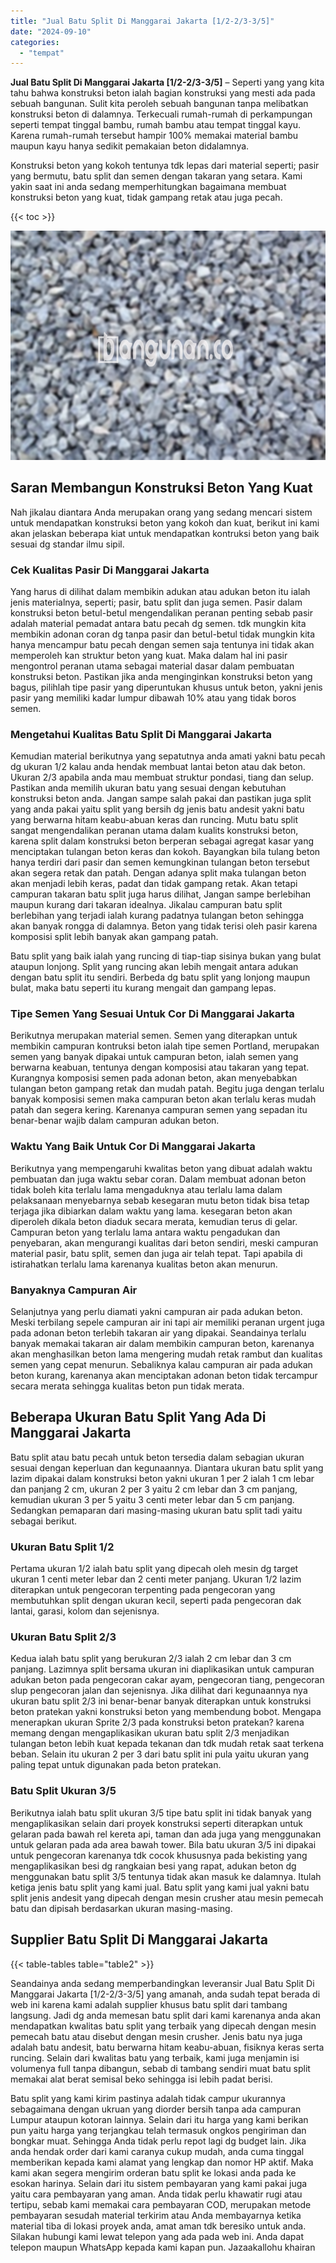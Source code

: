```yaml
---
title: "Jual Batu Split Di Manggarai Jakarta [1/2-2/3-3/5]"
date: "2024-09-10"
categories: 
  - "tempat"
---
```


**Jual Batu Split Di Manggarai Jakarta \[1/2-2/3-3/5\]** – Seperti yang yang kita tahu bahwa konstruksi beton ialah bagian konstruksi yang mesti ada pada sebuah bangunan. Sulit kita peroleh sebuah bangunan tanpa melibatkan konstruksi beton di dalamnya. Terkecuali rumah-rumah di perkampungan seperti tempat tinggal bambu, rumah bambu atau tempat tinggal kayu. Karena rumah-rumah tersebut hampir 100% memakai material bambu maupun kayu hanya sedikit pemakaian beton didalamnya.

Konstruksi beton yang kokoh tentunya tdk lepas dari material seperti; pasir yang bermutu, batu split dan semen dengan takaran yang setara. Kami yakin saat ini anda sedang memperhitungkan bagaimana membuat konstruksi beton yang kuat, tidak gampang retak atau juga pecah.

{{< toc >}}

![Jual Batu Split Di Manggarai Jakarta [1/2-2/3-3/5]](/images/jual-batu-split-06.png)

## Saran Membangun Konstruksi Beton Yang Kuat

Nah jikalau diantara Anda merupakan orang yang sedang mencari sistem untuk mendapatkan konstruksi beton yang kokoh dan kuat, berikut ini kami akan jelaskan beberapa kiat untuk mendapatkan kontruksi beton yang baik sesuai dg standar ilmu sipil.

### Cek Kualitas Pasir Di Manggarai Jakarta

Yang harus di dilihat dalam membikin adukan atau adukan beton itu ialah jenis materialnya, seperti; pasir, batu split dan juga semen. Pasir dalam konstruksi beton betul-betul mengendalikan peranan penting sebab pasir adalah material pemadat antara batu pecah dg semen. tdk mungkin kita membikin adonan coran dg tanpa pasir dan betul-betul tidak mungkin kita hanya mencampur batu pecah dengan semen saja tentunya ini tidak akan memperoleh kan struktur beton yang kuat. Maka dalam hal ini pasir mengontrol peranan utama sebagai material dasar dalam pembuatan konstruksi beton. Pastikan jika anda menginginkan konstruksi beton yang bagus, pilihlah tipe pasir yang diperuntukan khusus untuk beton, yakni jenis pasir yang memiliki kadar lumpur dibawah 10% atau yang tidak boros semen.

### Mengetahui Kualitas Batu Split Di Manggarai Jakarta

Kemudian material berikutnya yang sepatutnya anda amati yakni batu pecah dg ukuran 1/2 kalau anda hendak membuat lantai beton atau dak beton. Ukuran 2/3 apabila anda mau membuat struktur pondasi, tiang dan selup. Pastikan anda memilih ukuran batu yang sesuai dengan kebutuhan konstruksi beton anda. Jangan sampe salah pakai dan pastikan juga split yang anda pakai yaitu split yang bersih dg jenis batu andesit yakni batu yang berwarna hitam keabu-abuan keras dan runcing. Mutu batu split sangat mengendalikan peranan utama dalam kualits konstruksi beton, karena split dalam konstruksi beton berperan sebagai agregat kasar yang menciptakan tulangan beton keras dan kokoh. Bayangkan bila tulang beton hanya terdiri dari pasir dan semen kemungkinan tulangan beton tersebut akan segera retak dan patah. Dengan adanya split maka tulangan beton akan menjadi lebih keras, padat dan tidak gampang retak. Akan tetapi campuran takaran batu split juga harus dilihat, Jangan sampe berlebihan maupun kurang dari takaran idealnya. Jikalau campuran batu split berlebihan yang terjadi ialah kurang padatnya tulangan beton sehingga akan banyak rongga di dalamnya. Beton yang tidak terisi oleh pasir karena komposisi split lebih banyak akan gampang patah.

Batu split yang baik ialah yang runcing di tiap-tiap sisinya bukan yang bulat ataupun lonjong. Split yang runcing akan lebih mengait antara adukan dengan batu split itu sendiri. Berbeda dg batu split yang lonjong maupun bulat, maka batu seperti itu kurang mengait dan gampang lepas.

### Tipe Semen Yang Sesuai Untuk Cor Di Manggarai Jakarta

Berikutnya merupakan material semen. Semen yang diterapkan untuk membikin campuran kontruksi beton ialah tipe semen Portland, merupakan semen yang banyak dipakai untuk campuran beton, ialah semen yang berwarna keabuan, tentunya dengan komposisi atau takaran yang tepat. Kurangnya komposisi semen pada adonan beton, akan menyebabkan tulangan beton gampang retak dan mudah patah. Begitu juga dengan terlalu banyak komposisi semen maka campuran beton akan terlalu keras mudah patah dan segera kering. Karenanya campuran semen yang sepadan itu benar-benar wajib dalam campuran adukan beton.

### Waktu Yang Baik Untuk Cor Di Manggarai Jakarta

Berikutnya yang mempengaruhi kwalitas beton yang dibuat adalah waktu pembuatan dan juga waktu sebar coran. Dalam membuat adonan beton tidak boleh kita terlalu lama mengaduknya atau terlalu lama dalam pelaksanaan menyebarnya sebab kesegaran mutu beton tidak bisa tetap terjaga jika dibiarkan dalam waktu yang lama. kesegaran beton akan diperoleh dikala beton diaduk secara merata, kemudian terus di gelar. Campuran beton yang terlalu lama antara waktu pengadukan dan penyebaran, akan mengurangi kualitas dari beton sendiri, meski campuran material pasir, batu split, semen dan juga air telah tepat. Tapi apabila di istirahatkan terlalu lama karenanya kualitas beton akan menurun.

### Banyaknya Campuran Air

Selanjutnya yang perlu diamati yakni campuran air pada adukan beton. Meski terbilang sepele campuran air ini tapi air memiliki peranan urgent juga pada adonan beton terlebih takaran air yang dipakai. Seandainya terlalu banyak memakai takaran air dalam membikin campuran beton, karenanya akan menghasilkan beton lama mengering mudah retak rambut dan kualitas semen yang cepat menurun. Sebaliknya kalau campuran air pada adukan beton kurang, karenanya akan menciptakan adonan beton tidak tercampur secara merata sehingga kualitas beton pun tidak merata.

## Beberapa Ukuran Batu Split Yang Ada Di Manggarai Jakarta

Batu split atau batu pecah untuk beton tersedia dalam sebagian ukuran sesuai dengan keperluan dan kegunaannya. Diantara ukuran batu split yang lazim dipakai dalam konstruksi beton yakni ukuran 1 per 2 ialah 1 cm lebar dan panjang 2 cm, ukuran 2 per 3 yaitu 2 cm lebar dan 3 cm panjang, kemudian ukuran 3 per 5 yaitu 3 centi meter lebar dan 5 cm panjang. Sedangkan pemaparan dari masing-masing ukuran batu split tadi yaitu sebagai berikut.

### Ukuran Batu Split 1/2

Pertama ukuran 1/2 ialah batu split yang dipecah oleh mesin dg target ukuran 1 centi meter lebar dan 2 centi meter panjang. Ukuran 1/2 lazim diterapkan untuk pengecoran terpenting pada pengecoran yang membutuhkan split dengan ukuran kecil, seperti pada pengecoran dak lantai, garasi, kolom dan sejenisnya.

### Ukuran Batu Split 2/3

Kedua ialah batu split yang berukuran 2/3 ialah 2 cm lebar dan 3 cm panjang. Lazimnya split bersama ukuran ini diaplikasikan untuk campuran adukan beton pada pengecoran cakar ayam, pengecoran tiang, pengecoran slup pengecoran jalan dan sejenisnya. Jika dilihat dari kegunaannya nya ukuran batu split 2/3 ini benar-benar banyak diterapkan untuk konstruksi beton pratekan yakni konstruksi beton yang membendung bobot. Mengapa menerapkan ukuran Sprite 2/3 pada konstruksi beton pratekan? karena memang dengan mengaplikasikan ukuran batu split 2/3 menjadikan tulangan beton lebih kuat kepada tekanan dan tdk mudah retak saat terkena beban. Selain itu ukuran 2 per 3 dari batu split ini pula yaitu ukuran yang paling tepat untuk digunakan pada beton pratekan.

### Batu Split Ukuran 3/5

Berikutnya ialah batu split ukuran 3/5 tipe batu split ini tidak banyak yang mengaplikasikan selain dari proyek konstruksi seperti diterapkan untuk gelaran pada bawah rel kereta api, taman dan ada juga yang menggunakan untuk gelaran pada ada area bawah tower. Bila batu ukuran 3/5 ini dipakai untuk pengecoran karenanya tdk cocok khususnya pada bekisting yang mengaplikasikan besi dg rangkaian besi yang rapat, adukan beton dg menggunakan batu split 3/5 tentunya tidak akan masuk ke dalamnya. Itulah ketiga jenis batu split yang kami jual. Batu split yang kami jual yakni batu split jenis andesit yang dipecah dengan mesin crusher atau mesin pemecah batu dan dipisah berdasarkan ukuran masing-masing.

## Supplier Batu Split Di Manggarai Jakarta

{{< table-tables table="table2" >}}

Seandainya anda sedang memperbandingkan leveransir Jual Batu Split Di Manggarai Jakarta \[1/2-2/3-3/5\] yang amanah, anda sudah tepat berada di web ini karena kami adalah supplier khusus batu split dari tambang langsung. Jadi dg anda memesan batu split dari kami karenanya anda akan mendapatkan kwalitas batu split yang terbaik yang dipecah dengan mesin pemecah batu atau disebut dengan mesin crusher. Jenis batu nya juga adalah batu andesit, batu berwarna hitam keabu-abuan, fisiknya keras serta runcing. Selain dari kwalitas batu yang terbaik, kami juga menjamin isi volumenya full tanpa dibangun, sebab di tambang sendiri muat batu split memakai alat berat semisal beko sehingga isi lebih padat berisi.

Batu split yang kami kirim pastinya adalah tidak campur ukurannya sebagaimana dengan ukruan yang diorder bersih tanpa ada campuran Lumpur ataupun kotoran lainnya. Selain dari itu harga yang kami berikan pun yaitu harga yang terjangkau telah termasuk ongkos pengiriman dan bongkar muat. Sehingga Anda tidak perlu repot lagi dg budget lain. Jika anda hendak order dari kami caranya cukup mudah, anda cuma tinggal memberikan kepada kami alamat yang lengkap dan nomor HP aktif. Maka kami akan segera mengirim orderan batu split ke lokasi anda pada ke esokan harinya. Selain dari itu sistem pembayaran yang kami pakai juga yaitu cara pembayaran yang aman. Anda tidak perlu khawatir rugi atau tertipu, sebab kami memakai cara pembayaran COD, merupakan metode pembayaran sesudah material terkirim atau Anda membayarnya ketika material tiba di lokasi proyek anda, amat aman tdk beresiko untuk anda. Silakan hubungi kami lewat telepon yang ada pada web ini. Anda dapat telepon maupun WhatsApp kepada kami kapan pun. Jazaakallohu khairan
